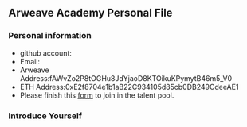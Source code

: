 ## Arweave Academy Personal File

### Personal information

- github account:
- Email:
- Arweave Address:fAWvZo2P8tOGHu8JdYjaoD8KTOikuKPymytB46m5_V0
- ETH Address:0xE2f8704e1b1aB22C934105d85cb0DB249CdeeAE1
- Please finish this [form](https://docs.google.com/forms/d/e/1FAIpQLSfWA5fIIcBgmRppm3jNz5vmf9Mai_QMVil-2pO4r7YKn_Zhtw/viewform?usp=sf_link) to join in the talent pool.

### Introduce Yourself

